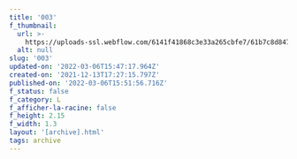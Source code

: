 ```yaml
---
title: '003'
f_thumbnail:
  url: >-
    https://uploads-ssl.webflow.com/6141f41868c3e33a265cbfe7/61b7c8d8478ad8023c45b475_003.jpg
  alt: null
slug: '003'
updated-on: '2022-03-06T15:47:17.964Z'
created-on: '2021-12-13T17:27:15.797Z'
published-on: '2022-03-06T15:51:56.716Z'
f_status: false
f_category: L
f_afficher-la-racine: false
f_height: 2.15
f_width: 1.3
layout: '[archive].html'
tags: archive
---
```



